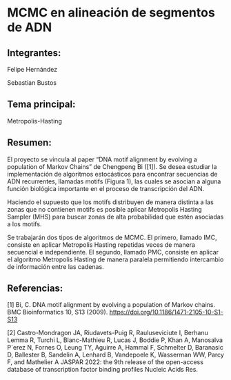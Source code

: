 # MCMC en alineación de segmentos de ADN

## Integrantes:

Felipe Hernández

Sebastian Bustos

## Tema principal:

Metropolis-Hasting

## Resumen:

El proyecto se vincula al paper “DNA motif alignment by evolving a population of Markov Chains” de Chengpeng Bi
([1]). Se desea estudiar la implementación de algoritmos estocásticos para encontrar secuencias de ADN recurrentes,
llamadas motifs (Figura 1), las cuales se asocian a alguna función biológica importante en el proceso de transcripción del
ADN.

Haciendo el supuesto que los motifs distribuyen de manera distinta a las zonas que no contienen motifs es posible aplicar
Metropolis Hasting Sampler (MHS) para buscar zonas de alta probabilidad que estén asociadas a los motifs.

Se trabajarán dos tipos de algoritmos de MCMC. El primero, llamado IMC, consiste en aplicar Metropolis Hasting
repetidas veces de manera secuencial e independiente. El segundo, llamado PMC, consiste en aplicar el
algoritmo Metropolis Hasting de manera paralela permitiendo intercambio de información entre las cadenas.

## Referencias:

[1] Bi, C. DNA motif alignment by evolving a population of Markov chains. BMC Bioinformatics 10, S13 (2009).
https://doi.org/10.1186/1471-2105-10-S1-S13

[2] Castro-Mondragon JA, Riudavets-Puig R, Rauluseviciute I, Berhanu Lemma R, Turchi L, Blanc-Mathieu R, Lucas
J, Boddie P, Khan A, Manosalva P´erez N, Fornes O, Leung TY, Aguirre A, Hammal F, Schmelter D, Baranasic D,
Ballester B, Sandelin A, Lenhard B, Vandepoele K, Wasserman WW, Parcy F, and Mathelier A JASPAR 2022: the
9th release of the open-access database of transcription factor binding profiles Nucleic Acids Res.
